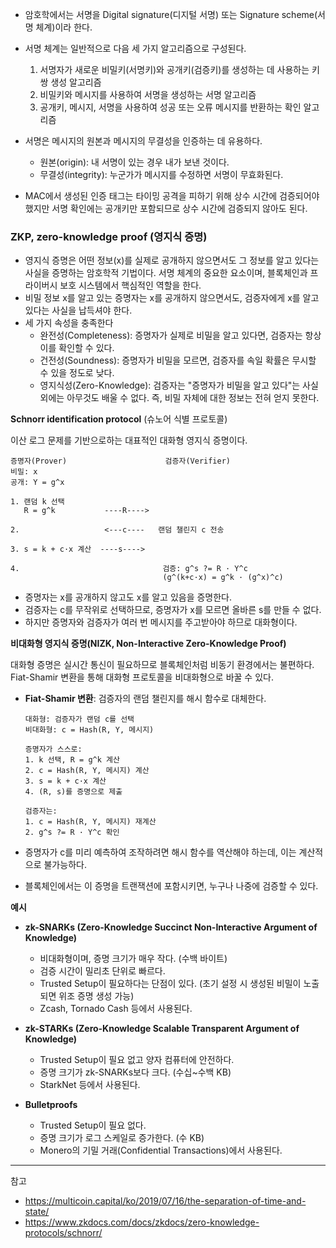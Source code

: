 
- 암호학에서는 서명을 Digital signature(디지털 서명) 또는 Signature scheme(서명 체계)이라 한다.
- 서명 체계는 일반적으로 다음 세 가지 알고리즘으로 구성된다.
  1. 서명자가 새로운 비밀키(서명키)와 공개키(검증키)를 생성하는 데 사용하는 키 쌍 생성 알고리즘
  2. 비밀키와 메시지를 사용하여 서명을 생성하는 서명 알고리즘
  3. 공개키, 메시지, 서명을 사용하여 성공 또는 오류 메시지를 반환하는 확인 알고리즘

- 서명은 메시지의 원본과 메시지의 무결성을 인증하는 데 유용하다.
  - 원본(origin): 내 서명이 있는 경우 내가 보낸 것이다.
  - 무결성(integrity): 누군가가 메시지를 수정하면 서명이 무효화된다.

- MAC에서 생성된 인증 태그는 타이밍 공격을 피하기 위해 상수 시간에 검증되어야 했지만 서명 확인에는 공개키만 포함되므로 상수 시간에 검증되지 않아도 된다.

### ZKP, zero-knowledge proof (영지식 증명)

- 영지식 증명은 어떤 정보(x)를 실제로 공개하지 않으면서도 그 정보를 알고 있다는 사실을 증명하는 암호학적 기법이다. 서명 체계의 중요한 요소이며, 블록체인과 프라이버시 보호 시스템에서 핵심적인 역할을 한다.
- 비밀 정보 x를 알고 있는 증명자는 x를 공개하지 않으면서도, 검증자에게 x를 알고 있다는 사실을 납득셔야 한다.
- 세 가지 속성을 충족한다
  - 완전성(Completeness): 증명자가 실제로 비밀을 알고 있다면, 검증자는 항상 이를 확인할 수 있다.
  - 건전성(Soundness): 증명자가 비밀을 모르면, 검증자를 속일 확률은 무시할 수 있을 정도로 낮다.
  - 영지식성(Zero-Knowledge): 검증자는 "증명자가 비밀을 알고 있다"는 사실 외에는 아무것도 배울 수 없다. 즉, 비밀 자체에 대한 정보는 전혀 얻지 못한다.

**Schnorr identification protocol** (슈노어 식별 프로토콜)

이산 로그 문제를 기반으로하는 대표적인 대화형 영지식 증명이다.

```
증명자(Prover)                      검증자(Verifier)
비밀: x
공개: Y = g^x

1. 랜덤 k 선택
   R = g^k           ----R---->

2.                   <---c----   랜덤 챌린지 c 전송

3. s = k + c·x 계산  ----s---->

4.                                검증: g^s ?= R · Y^c
                                  (g^(k+c·x) = g^k · (g^x)^c)
```

- 증명자는 x를 공개하지 않고도 x를 알고 있음을 증명한다.
- 검증자는 c를 무작위로 선택하므로, 증명자가 x를 모르면 올바른 s를 만들 수 없다.
- 하지만 증명자와 검증자가 여러 번 메시지를 주고받아야 하므로 대화형이다.

**비대화형 영지식 증명(NIZK, Non-Interactive Zero-Knowledge Proof)**

대화형 증명은 실시간 통신이 필요하므로 블록체인처럼 비동기 환경에서는 불편하다. Fiat-Shamir 변환을 통해 대화형 프로토콜을 비대화형으로 바꿀 수 있다.

- **Fiat-Shamir 변환**: 검증자의 랜덤 챌린지를 해시 함수로 대체한다.

  ```
  대화형: 검증자가 랜덤 c를 선택
  비대화형: c = Hash(R, Y, 메시지)

  증명자가 스스로:
  1. k 선택, R = g^k 계산
  2. c = Hash(R, Y, 메시지) 계산
  3. s = k + c·x 계산
  4. (R, s)를 증명으로 제출

  검증자는:
  1. c = Hash(R, Y, 메시지) 재계산
  2. g^s ?= R · Y^c 확인
  ```

- 증명자가 c를 미리 예측하여 조작하려면 해시 함수를 역산해야 하는데, 이는 계산적으로 불가능하다.
- 블록체인에서는 이 증명을 트랜잭션에 포함시키면, 누구나 나중에 검증할 수 있다.

**예시**

- **zk-SNARKs (Zero-Knowledge Succinct Non-Interactive Argument of Knowledge)**
  - 비대화형이며, 증명 크기가 매우 작다. (수백 바이트)
  - 검증 시간이 밀리초 단위로 빠르다.
  - Trusted Setup이 필요하다는 단점이 있다. (초기 설정 시 생성된 비밀이 노출되면 위조 증명 생성 가능)
  - Zcash, Tornado Cash 등에서 사용된다.

- **zk-STARKs (Zero-Knowledge Scalable Transparent Argument of Knowledge)**
  - Trusted Setup이 필요 없고 양자 컴퓨터에 안전하다.
  - 증명 크기가 zk-SNARKs보다 크다. (수십~수백 KB)
  - StarkNet 등에서 사용된다.

- **Bulletproofs**
  - Trusted Setup이 필요 없다.
  - 증명 크기가 로그 스케일로 증가한다. (수 KB)
  - Monero의 기밀 거래(Confidential Transactions)에서 사용된다.

---
참고

- <https://multicoin.capital/ko/2019/07/16/the-separation-of-time-and-state/>
- <https://www.zkdocs.com/docs/zkdocs/zero-knowledge-protocols/schnorr/>
